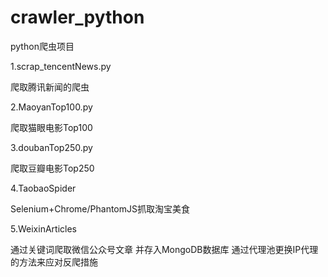 # crawler_python
python爬虫项目

1.scrap_tencentNews.py

爬取腾讯新闻的爬虫

2.MaoyanTop100.py

爬取猫眼电影Top100

3.doubanTop250.py

爬取豆瓣电影Top250

4.TaobaoSpider

Selenium+Chrome/PhantomJS抓取淘宝美食

5.WeixinArticles

通过关键词爬取微信公众号文章
并存入MongoDB数据库
通过代理池更换IP代理的方法来应对反爬措施
